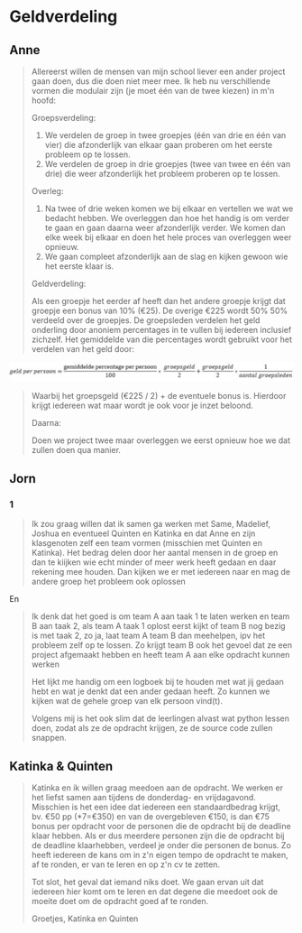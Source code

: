 # Geldverdeling

## Anne

> Allereerst willen de mensen van mijn school liever een ander project gaan doen, dus die doen niet meer mee.
> Ik heb nu verschillende vormen die modulair zijn (je moet één van de twee kiezen) in m'n hoofd:
> 
> Groepsverdeling:
> 
> 1. We verdelen de groep in twee groepjes (één van drie en één van vier) die afzonderlijk van elkaar gaan proberen om het eerste probleem op te lossen. 
> 2. We verdelen de groep in drie groepjes (twee van twee en één van drie) die weer afzonderlijk het probleem proberen op te lossen.
> 
> 
> Overleg:
> 
> 1. Na twee of drie weken komen we bij elkaar en vertellen we wat we bedacht hebben. We overleggen dan hoe het handig is om verder te gaan en gaan daarna weer afzonderlijk verder. We komen dan elke week bij elkaar en doen het hele proces van overleggen weer opnieuw.
> 2. We gaan compleet afzonderlijk aan de slag en kijken gewoon wie het eerste klaar is.
> 
> Geldverdeling:
> 
> Als een groepje het eerder af heeft dan het andere groepje krijgt dat groepje een bonus van 10% (€25). De overige €225 wordt 50% 50% verdeeld over de groepjes. De groepsleden verdelen het geld onderling door anoniem percentages in te vullen bij iedereen inclusief zichzelf. Het gemiddelde van die percentages wordt gebruikt voor het verdelen van het geld door: 

![Formule](formule.png)

> Waarbij het groepsgeld (€225 / 2) + de eventuele bonus is. Hierdoor krijgt iedereen wat maar wordt je ook voor je inzet beloond.
> 
> Daarna:
> 
> Doen we project twee maar overleggen we eerst opnieuw hoe we dat zullen doen qua manier.

## Jorn

### 1

> Ik zou graag willen dat ik samen ga werken met Same, Madelief, Joshua en eventueel Quinten en Katinka en dat Anne en zijn klasgenoten zelf een team vormen (misschien met Quinten en Katinka).
> Het bedrag delen door her aantal mensen in de groep en dan te kiijken wie echt minder of meer werk heeft gedaan en daar rekening mee houden.
> Dan kijken we er met iedereen naar en mag de andere groep het probleem ook oplossen

En


> Ik denk dat het goed is om team A aan taak 1 te laten werken en team B aan taak 2, als team A taak 1 oplost eerst kijkt of team B nog bezig is met taak 2, zo ja, laat team A team B dan meehelpen, ipv het probleem zelf op te lossen. Zo krijgt team B ook het gevoel dat ze een project afgemaakt hebben en heeft team A aan elke opdracht kunnen werken
> 
> Het lijkt me handig om een logboek bij te houden met wat jij gedaan hebt en wat je denkt dat een ander gedaan heeft. Zo kunnen we kijken wat de gehele groep van elk persoon vind(t).
> 
> Volgens mij is het ook slim dat de leerlingen alvast wat python lessen doen, zodat als ze de opdracht krijgen, ze de source code zullen snappen.


## Katinka & Quinten


> Katinka en ik willen graag meedoen aan de opdracht. We werken er het liefst samen aan tijdens de donderdag- en vrijdagavond.
> Misschien is het een idee dat iedereen een standaardbedrag krijgt, 
> bv. €50 pp (*7=€350) en van de overgebleven €150, 
> is dan €75 bonus per opdracht voor de personen die de opdracht bij de deadline klaar hebben. 
> Als er dus meerdere personen zijn die de opdracht bij de deadline klaarhebben, 
> verdeel je onder die personen de bonus. 
> Zo heeft iedereen de kans om in z'n eigen tempo de opdracht te maken, af te ronden, er van te leren en op z'n cv te zetten.
> 
> Tot slot, het geval dat iemand niks doet. 
> We gaan ervan uit dat iedereen hier komt om te leren en dat degene die meedoet ook de moeite doet om de opdracht goed af te ronden.
> 
> Groetjes,
> Katinka en Quinten
